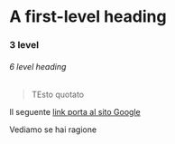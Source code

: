 # A first-level heading
### 3 level 
###### 6 level heading


> TEsto quotato

Il seguente [link porta al sito Google](https:\\www.google.com)

Vediamo se hai ragione
